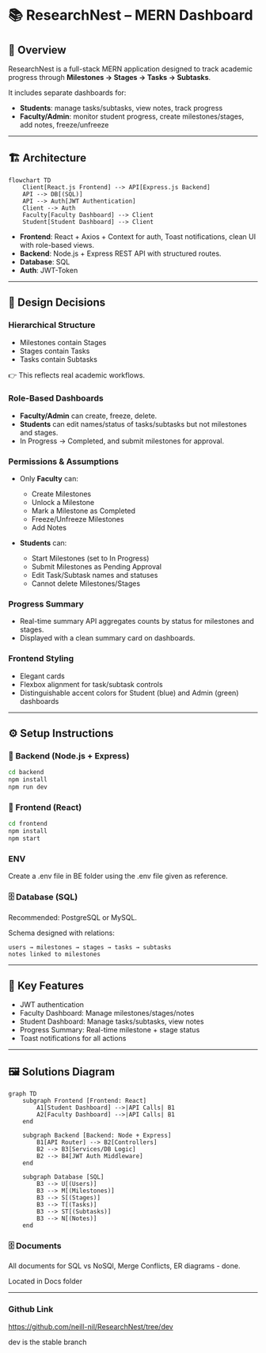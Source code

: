 # 📚 ResearchNest – MERN Dashboard

## 🚀 Overview

ResearchNest is a full-stack MERN application designed to track academic progress through **Milestones → Stages → Tasks → Subtasks**.

It includes separate dashboards for:

- **Students**: manage tasks/subtasks, view notes, track progress  
- **Faculty/Admin**: monitor student progress, create milestones/stages, add notes, freeze/unfreeze  

---

## 🏗️ Architecture

```mermaid
flowchart TD
    Client[React.js Frontend] --> API[Express.js Backend]
    API --> DB[(SQL)]
    API --> Auth[JWT Authentication]
    Client --> Auth
    Faculty[Faculty Dashboard] --> Client
    Student[Student Dashboard] --> Client
```

- **Frontend**: React + Axios + Context for auth, Toast notifications, clean UI with role-based views.  
- **Backend**: Node.js + Express REST API with structured routes.  
- **Database**: SQL  
- **Auth**: JWT-Token  

---

## 🧠 Design Decisions

### Hierarchical Structure

- Milestones contain Stages  
- Stages contain Tasks  
- Tasks contain Subtasks  

👉 This reflects real academic workflows.

### Role-Based Dashboards

- **Faculty/Admin** can create, freeze, delete.  
- **Students** can edit names/status of tasks/subtasks but not milestones and stages.  
- In Progress → Completed, and submit milestones for approval.  

### Permissions & Assumptions

- Only **Faculty** can:  
  - Create Milestones  
  - Unlock a Milestone  
  - Mark a Milestone as Completed  
  - Freeze/Unfreeze Milestones  
  - Add Notes
    
- **Students** can:  
  - Start Milestones (set to In Progress)  
  - Submit Milestones as Pending Approval  
  - Edit Task/Subtask names and statuses  
  - Cannot delete Milestones/Stages  

### Progress Summary

- Real-time summary API aggregates counts by status for milestones and stages.  
- Displayed with a clean summary card on dashboards.  

### Frontend Styling

- Elegant cards  
- Flexbox alignment for task/subtask controls  
- Distinguishable accent colors for Student (blue) and Admin (green) dashboards  

---

## ⚙️ Setup Instructions

### 🔧 Backend (Node.js + Express)
```bash
cd backend
npm install
npm run dev
```

### 🎨 Frontend (React)
```bash
cd frontend
npm install
npm start
```

### ENV
 Create a .env file in BE folder using the .env file given as reference.

### 🗄️ Database (SQL)
Recommended: PostgreSQL or MySQL.

Schema designed with relations:
```
users → milestones → stages → tasks → subtasks
notes linked to milestones
```

---

## 🔑 Key Features

- JWT authentication   
- Faculty Dashboard: Manage milestones/stages/notes  
- Student Dashboard: Manage tasks/subtasks, view notes  
- Progress Summary: Real-time milestone + stage status  
- Toast notifications for all actions  

---

## 🖼️ Solutions Diagram

```mermaid
graph TD
    subgraph Frontend [Frontend: React]
        A1[Student Dashboard] -->|API Calls| B1
        A2[Faculty Dashboard] -->|API Calls| B1
    end

    subgraph Backend [Backend: Node + Express]
        B1[API Router] --> B2[Controllers]
        B2 --> B3[Services/DB Logic]
        B2 --> B4[JWT Auth Middleware]
    end

    subgraph Database [SQL]
        B3 --> U[(Users)]
        B3 --> M[(Milestones)]
        B3 --> S[(Stages)]
        B3 --> T[(Tasks)]
        B3 --> ST[(Subtasks)]
        B3 --> N[(Notes)]
    end
```

### 🗄️ Documents

All documents for SQL vs NoSQl, Merge Conflicts, ER diagrams - done.

Located in Docs folder

---


### Github Link

https://github.com/neill-nil/ResearchNest/tree/dev

dev is the stable branch